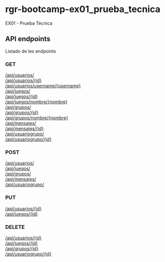 # rgr-bootcamp-ex01_prueba_tecnica
EX01 - Prueba Técnica

## API endpoints

Listado de les endpoints

### GET
[/api/usuarios/](#get-apiusuarios) <br/>
[/api/usuarios/{id}](#get-apiusuarios) <br/>
[/api/usuarios/username/{username}](#get-apiusuarios-username) <br/>
[/api/juegos/](#get-apijuegos) <br/>
[/api/juegos/{id}](#get-apijuegos-id) <br/>
[/api/juegos/nombre/{nombre}](#get-apijuegos-nombre) <br/>
[/api/grupos/](#get-apigrupos) <br/>
[/api/grupos/{id}](#get-apigrupos-id) <br/>
[/api/grupos/nombre/{nombre}](#get-apigrupos-nombre) <br/>
[/api/mensajes/](#get-apimensajes) <br/>
[/api/mensajes/{id}](#get-apimensajes-id) <br/>
[/api/usuariogrupo/](#get-apiusuariogrupo) <br/>
[/api/usuariogrupo/{id}](#get-apiusuariogrupo-id) <br/>

### POST
[/api/usuarios/](#post-apiusuarios) <br/>
[/api/juegos/](#post-apijuegos) <br/>
[/api/grupos/](#post-apigrupos) <br/>
[/api/mensajes/](#post-apimensajes) <br/>
[/api/usuariogrupo/](#post-apiusuariogrupo) <br/>

### PUT
[/api/usuarios/{id}](#put-apiusuarios) <br/>
[/api/juegos/{id}](#put-apijuegos-id) <br/>

### DELETE
[/api/usuarios/{id}](#delete-apiusuarios) <br/>
[/api/juegos/{id}](#delete-apijuegos-id) <br/>
[/api/grupos/{id}](#delete-apigrupos-id) <br/>
[/api/usuariogrupo/{id}](#delete-apiusuariogrupo-id) <br/>
